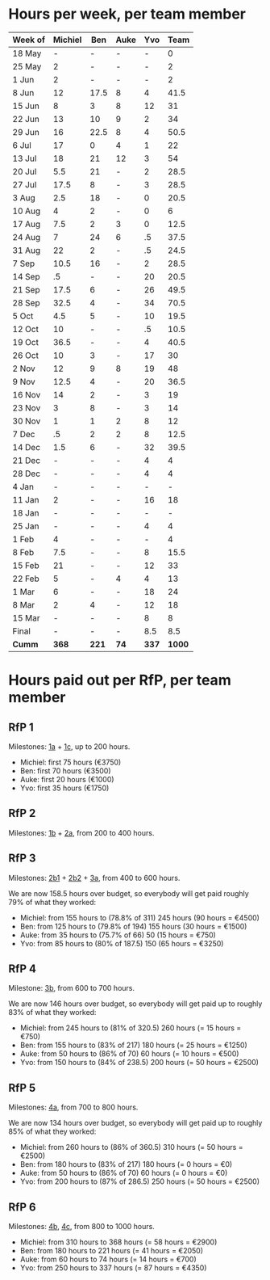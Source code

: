 # Hours per week, per team member

| Week of | Michiel | Ben  | Auke | Yvo  | Team |
|---------|---------|------|------|------|------|
| 18 May  |  -      |  -   |  -   |  -   |  0   |
| 25 May  |  2      |  -   |  -   |  -   |  2   |
|  1 Jun  |  2      |  -   |  -   |  -   |  2   |
|  8 Jun  | 12      | 17.5 |  8   |  4   | 41.5 |
| 15 Jun  |  8      |  3   |  8   | 12   | 31   |
| 22 Jun  | 13      | 10   |  9   |  2   | 34   |
| 29 Jun  | 16      | 22.5 |  8   |  4   | 50.5 |
|  6 Jul  | 17      |  0   |  4   |  1   | 22   |
| 13 Jul  | 18      | 21   | 12   |  3   | 54   |
| 20 Jul  |  5.5    | 21   |  -   |  2   | 28.5 |
| 27 Jul  | 17.5    |  8   |  -   |  3   | 28.5 |
|  3 Aug  |  2.5    | 18   |  -   |  0   | 20.5 |
| 10 Aug  |  4      |  2   |  -   |  0   |  6   |
| 17 Aug  |  7.5    |  2   |  3   |  0   | 12.5 |
| 24 Aug  |  7      |  24  |  6   |   .5 | 37.5 |
| 31 Aug  | 22      |   2  |  -   |   .5 | 24.5 |
|  7 Sep  | 10.5    |  16  |  -   |  2   | 28.5 |
| 14 Sep  |   .5    |  -   |  -   | 20   | 20.5 |
| 21 Sep  | 17.5    |  6   |  -   | 26   | 49.5 |
| 28 Sep  | 32.5    |  4   |  -   | 34   | 70.5 |
|  5 Oct  |  4.5    |  5   |  -   | 10   | 19.5 |
| 12 Oct  | 10      |  -   |  -   |   .5 | 10.5 |
| 19 Oct  | 36.5    |  -   |  -   |  4   | 40.5 |
| 26 Oct  | 10      |  3   |  -   | 17   | 30   |
|  2 Nov  | 12      |  9   |  8   | 19   | 48   |
|  9 Nov  | 12.5    |  4   |  -   | 20   | 36.5 |
| 16 Nov  | 14      |  2   |  -   |  3   | 19   |
| 23 Nov  |  3      |  8   |  -   |  3   | 14   |
| 30 Nov  |  1      |  1   |  2   |  8   | 12   |
| 7  Dec  |   .5    |  2   |  2   |  8   | 12.5 |
| 14 Dec  |  1.5    |  6   |  -   | 32   | 39.5 |
| 21 Dec  |    -    |  -   |  -   |  4   |  4   |
| 28 Dec  |    -    |  -   |  -   |  4   |  4   |
|  4 Jan  |    -    |  -   |  -   |  -   |  -   |
| 11 Jan  |    2    |  -   |  -   | 16   | 18   |
| 18 Jan  |    -    |  -   |  -   |  -   |  -   |
| 25 Jan  |    -    |  -   |  -   |  4   |  4   |
|  1 Feb  |    4    |  -   |  -   |  -   |  4   |
|  8 Feb  |    7.5  |  -   |  -   |  8   | 15.5 |
| 15 Feb  |   21    |  -   |  -   | 12   | 33   |
| 22 Feb  |    5    |  -   |  4   |  4   | 13   |
|  1 Mar  |    6    |  -   |  -   | 18   | 24   |
|  8 Mar  |    2    |  4   |  -   | 12   | 18   |
| 15 Mar  |    -    |  -   |  -   |  8   |  8   |
| Final   |    -    |  -   |  -   |  8.5 |  8.5 |
| **Cumm**| **368** | **221** | **74**  | **337**  | **1000** |

<!-- Michiel: 0+2+2+12+8+13+16+17+18+5.5+17.5+2.5+4+7.5+7+22+10.5+.5+17.5+32.5+4.5+10+36.5+10+12+12.5+14+3+1+.5+1.5+2+4+7.5+21+5+6+2=368 -->
<!-- Ben: 0+0+0+17.5+3+10+22.5+0+21+21+8+18+2+2+24+2+16+6+4+5+3+9+4+2+8+1+2+6+4=221 -->
<!-- Auke: 8+8+9+8+4+12+3+6+8+2+2+4=74 -->
<!-- Yvo: 0+0+0+4+12+2+4+1+3+2+3+.5+.5+2+20+26+34+10+.5+4+17+19+20+3+3+8+8+32+4+4+0+16+0+4+0+8+12+4+18+12+8+8.5=337 -->
<!-- Team: 0+2+2+41.5+31+34+50.5+22+54+28.5+28.5+20.5+6+12.5+37.5+24.5+28.5+20.5+49.5+70.5+19.5+10.5+40.5+30+48+36.5+19+14+12+12.5+39.5+4+4+0+18+0+4+4+15.5+33+13+24+18+8+8.5=1000 -->
<!-- Bottom line: 368+221+74+337=1000 -->

# Hours paid out per RfP, per team member

## RfP 1
Milestones: [1a](https://github.com/pdsinterop/project-admin/blob/master/milestones.md#1a-test-suite)
+
[1c](https://github.com/pdsinterop/project-admin/blob/master/milestones.md#1c-nextcloud-integration),
up to 200 hours.

* Michiel: first 75 hours (€3750)
* Ben: first 70 hours (€3500)
* Auke: first 20 hours (€1000)
* Yvo: first 35 hours (€1750)

## RfP 2
Milestones: [1b](https://github.com/pdsinterop/project-admin/blob/master/milestones.md#1b-standalone-php)
+
[2a](https://github.com/pdsinterop/project-admin/blob/master/milestones.md#2a-test-suite),
from 200 to 400 hours.

## RfP 3
Milestones:
[2b1](https://github.com/pdsinterop/project-admin/blob/master/milestones.md#2b1-standalone-php)
+
[2b2](https://github.com/pdsinterop/project-admin/blob/master/milestones.md#2b2-nextcloud-integration)
+
[3a](https://github.com/pdsinterop/project-admin/blob/master/milestones.md#3a-test-suite),
from 400 to 600 hours.

We are now 158.5 hours over budget, so everybody will get paid roughly 79% of what they worked:

* Michiel: from 155 hours to (78.8% of 311) 245 hours (90 hours = €4500)
* Ben: from 125 hours to (79.8% of 194) 155 hours (30 hours = €1500)
* Auke: from 35 hours to (75.7% of 66) 50 (15 hours = €750)
* Yvo: from 85 hours to (80% of 187.5) 150 (65 hours = €3250)

## RfP 4
Milestone: [3b](https://github.com/pdsinterop/project-admin/blob/master/milestones.md#3b1-standalone-php),
from 600 to 700 hours.

We are now 146 hours over budget, so everybody will get paid up to roughly 83% of what they worked:

* Michiel: from 245 hours to (81% of 320.5) 260 hours (= 15 hours = €750)
* Ben: from 155 hours to (83% of 217) 180 hours (= 25 hours = €1250)
* Auke: from 50 hours to (86% of 70) 60 hours (= 10 hours = €500)
* Yvo: from 150 hours to (84% of 238.5) 200 hours (= 50 hours = €2500)


## RfP 5
Milestones:
[4a](https://github.com/pdsinterop/project-admin/blob/master/milestones.md#4a-solid-app-launcher),
from 700 to 800 hours.

We are now 134 hours over budget, so everybody will get paid up to roughly 85% of what they worked:

* Michiel: from 260 hours to (86% of 360.5) 310 hours (= 50 hours = €2500)
* Ben: from 180 hours to (83% of 217) 180 hours (= 0 hours = €0)
* Auke: from 50 hours to (86% of 70) 60 hours (= 0 hours = €0)
* Yvo: from 200 hours to (87% of 286.5) 250 hours (= 50 hours = €2500)

## RfP 6
Milestones:
[4b](https://github.com/pdsinterop/project-admin/blob/main/milestones.md#4b-contacts-and-profile),
[4c](https://github.com/pdsinterop/project-admin/blob/main/milestones.md#4c-calendar),
from 800 to 1000 hours.

* Michiel: from 310 hours to 368 hours (= 58 hours = €2900)
* Ben: from 180 hours to 221 hours (= 41 hours = €2050)
* Auke: from 60 hours to 74 hours (= 14 hours = €700)
* Yvo: from 250 hours to 337 hours (= 87 hours = €4350)
